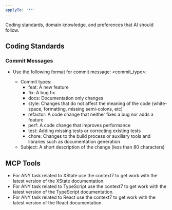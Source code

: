 ```yaml
---
applyTo: '**'
---
```


Coding standards, domain knowledge, and preferences that AI should follow.

## Coding Standards

### Commit Messages

- Use the following format for commit message: <commit_type>: <subject>
  - Commit types:
    - feat: A new feature
    - fix: A bug fix
    - docs: Documentation only changes
    - style: Changes that do not affect the meaning of the code (white-space, formatting, missing semi-colons, etc)
    - refactor: A code change that neither fixes a bug nor adds a feature
    - perf: A code change that improves performance
    - test: Adding missing tests or correcting existing tests
    - chore: Changes to the build process or auxiliary tools and libraries such as documentation generation
  - Subject: A short description of the change (less than 80 characters)

## MCP Tools

- For ANY task related to XState use the context7 to get work with the latest version of the XState documentation.
- For ANY task related to TypeScript use the context7 to get work with the latest version of the TypeScript documentation.
- For ANY task related to React use the context7 to get work with the latest version of the React documentation.
